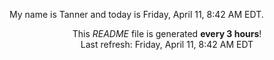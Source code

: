 My name is Tanner and today is Friday, April 11, 8:42 AM EDT.

<p align="center">This <i>README</i> file is generated <b>every 3 hours</b>!</br>Last refresh: Friday, April 11, 8:42 AM EDT<br /></p>
